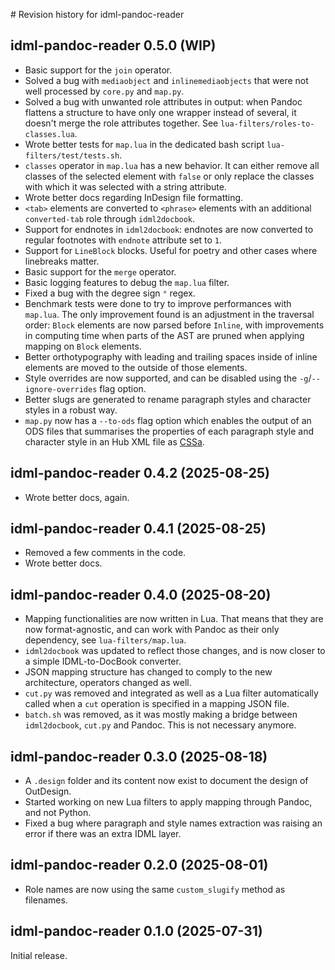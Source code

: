 # Revision history for idml-pandoc-reader

## idml-pandoc-reader 0.5.0 (WIP)

* Basic support for the `join` operator.
* Solved a bug with `mediaobject` and `inlinemediaobjects` that were not well processed by `core.py` and `map.py`. 
* Solved a bug with unwanted role attributes in output: when Pandoc flattens a structure to have only one wrapper instead of several, it doesn't merge the role attributes together. See `lua-filters/roles-to-classes.lua`.
* Wrote better tests for `map.lua` in the dedicated bash script `lua-filters/test/tests.sh`.
* `classes` operator in `map.lua` has a new behavior. It can either remove all classes of the selected element with `false` or only replace the classes with which it was selected with a string attribute.
* Wrote better docs regarding InDesign file formatting.
* `<tab>` elements are converted to `<phrase>` elements with an additional `converted-tab` role through `idml2docbook`.
* Support for endnotes in `idml2docbook`: endnotes are now converted to regular footnotes with `endnote` attribute set to `1`.
* Support for `LineBlock` blocks. Useful for poetry and other cases where linebreaks matter.
* Basic support for the `merge` operator.
* Basic logging features to debug the `map.lua` filter.
* Fixed a bug with the degree sign `°` regex.
* Benchmark tests were done to try to improve performances with `map.lua`. The only improvement found is an adjustment in the traversal order: `Block` elements are now parsed before `Inline`, with improvements in computing time when parts of the AST are pruned when applying mapping on `Block` elements.
* Better orthotypography with leading and trailing spaces inside of inline elements are moved to the outside of those elements.
* Style overrides are now supported, and can be disabled using the `-g`/`--ignore-overrides` flag option.
* Better slugs are generated to rename paragraph styles and character styles in a robust way.
* `map.py` now has a `--to-ods` flag option which enables the output of an ODS files that summarises the properties of each paragraph style and character style in an Hub XML file as [CSSa](https://github.com/le-tex/CSSa).

## idml-pandoc-reader 0.4.2 (2025-08-25)

* Wrote better docs, again.

## idml-pandoc-reader 0.4.1 (2025-08-25)

* Removed a few comments in the code.
* Wrote better docs.

## idml-pandoc-reader 0.4.0 (2025-08-20)

* Mapping functionalities are now written in Lua. That means that they are now format-agnostic, and can work with Pandoc as their only dependency, see `lua-filters/map.lua`.
* `idml2docbook` was updated to reflect those changes, and is now closer to a simple IDML-to-DocBook converter.
* JSON mapping structure has changed to comply to the new architecture, operators changed as well.
* `cut.py` was removed and integrated as well as a Lua filter automatically called when a `cut` operation is specified in a mapping JSON file.
* `batch.sh` was removed, as it was mostly making a bridge between `idml2docbook`, `cut.py` and Pandoc. This is not necessary anymore.

## idml-pandoc-reader 0.3.0 (2025-08-18)

* A `.design` folder and its content now exist to document the design of OutDesign.
* Started working on new Lua filters to apply mapping through Pandoc, and not Python.
* Fixed a bug where paragraph and style names extraction was raising an error if there was an extra IDML layer.

## idml-pandoc-reader 0.2.0 (2025-08-01)

* Role names are now using the same `custom_slugify` method as filenames.

## idml-pandoc-reader 0.1.0 (2025-07-31)

Initial release.